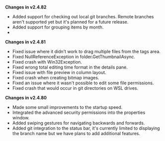 **Changes in v2.4.82**

- Added support for checking out local git branches. Remote branches aren't supported yet but it's planned for a future release.
- Added support for grouping items by month.
- 

**Changes in v2.4.81**

- Fixed issue where it didn't work to drag multiple files from the tags area.
- Fixed NullReferenceException in folder.GetThumbnailAsync.
- Fixed crash with Win32Exception.
- Fixed wrong total editing time format in the details pane.
- Fixed issue with file preview in column layout.
- Fixed crash when creating bitmap images.
- Fixed an issue where it wasn't possible to edit some file permissions.
- Fixed crash that would occur in git directories on WSL drives.

**Changes in v2.4.80**

- Made some small improvements to the startup speed.
- Integrated the advanced security permissions into the properties window.
- Added swiping gestures for navigating backwards and forwards. 
- Added git integration to the status bar, it's currently limited to displaying the branch name but we have plans to add additional features.
